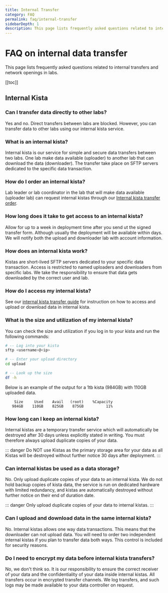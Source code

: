```yaml
---
title: Internal Transfer
category: FAQ
permalink: faq/internal-transfer
sidebarDepth: 1
description: This page lists frequently asked questions related to internal transfers and network openings in labs.
---
```


# FAQ on internal data transfer

This page lists frequently asked questions related to internal transfers and network openings in labs.

[[toc]]

## Internal Kista

### Can I transfer data directly to other labs?
Yes and no. Direct transfers between labs are blocked. However, you can transfer data to other labs using our internal kista service.

### What is an internal kista?
Internal kista is our service for simple and secure data transfers between two labs. One lab make data available (uploader) to another lab that can download the data (downloader). The transfer take place on SFTP servers dedicated to the specific data transaction.

### How do I order an internal kista?
Lab leader or lab coordinator in the lab that will make data available (uploader lab) can request internal kistas through our [Internal kista transfer order](/download-agreements/#internal-kista-transfer-order).

### How long does it take to get access to an internal kista?
Allow for up to a week in deployment time after you send ut the signed transfer form. Although usually the deployment will be available within days. We will notify both the upload and downloader lab with account information.

### How does an internal kista work?
Kistas are short-lived SFTP servers dedicated to your specific data transaction. Access is restricted to named uploaders and downloaders from specific labs. We take the responsibility to ensure that data gets downloaded by the correct user and lab.

### How do I access my internal kista?
See our [internal kista transfer guide](/data-transfers/internal-kista/) for instruction on how to access and upload or download data in internal kista.

### What is the size and utilization of my internal kista? 
You can check the size and utilization if you log in to your kista and run the following commands: 

```bash
# -- Log into your kista
sftp <username>@<ip>

# -- Enter your upload directory
cd upload

# -- Look up the size
df -h
```

Below is an example of the output for a 1tb kista (984GB) with 110GB uploaded data.

```
    Size     Used    Avail   (root)    %Capacity
   984GB    110GB    825GB    875GB          11%
```

### How long can I keep an internal kista?
Internal kistas are a temporary transfer service which will automatically be destroyed after 30 days unless explicitly stated in writing. You must therefore always upload duplicate copies of your data.

::: danger
Do NOT use Kistas as the primary storage area for your data as all Kistas will be destroyed without further notice 30 days after deployment.
:::

### Can internal kistas be used as a data storage?
No. Only upload duplicate copies of your data to an internal kista. We do not hold backup copies of kista data, the service is run on dedicated hardware with limited redundancy, and kistas are automatically destroyed without further notice on their end of duration date.

::: danger
Only upload duplicate copies of your data to internal kistas.
:::

### Can I upload and download data in the same internal kista?
No. Internal kistas allows one way data transactions. This means that the downloader can not upload data. You will need to order two independent internal kistas if you plan to transfer data both ways. This control is included for security reasons.

### Do I need to encrypt my data before internal kista transfers?
No, we don't think so. It is our responsibility to ensure the correct receiver of your data and the confidentiality of your data inside internal kistas. All transfers occur in encrypted transfer channels. We log transfers, and such logs may be made available to your data controller on request.
